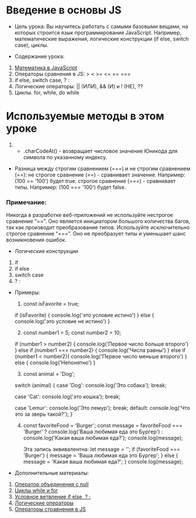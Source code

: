 # Введение в основы JS

- Цель урока:
  Вы научитесь работать с самыми базовыми вещами, на которых строится язык
  программирования JavaScript. Например, математические выражения, логические
  конструкции (if else, switch case), циклы.

- Содержание урока:

1. [Математика в JavaScript](https://learn.javascript.ru/operators)
2. Операторы сравнения в JS: > < >= <= == ===
3. if else, switch case, ? :
4. Логические операторы: || (ИЛИ), && (И) и ! (НЕ), ??
5. Циклы. for, while, do while

# Используемые методы в этом уроке

1. - .charCodeAt() - возвращает числовое значение Юникода для символа по указанному индексу.

- Разница между строгим сравнением (===) и не строгим сравнением (==):
  не строгое сравнение (==) - сравнивает значение. Например: (100 == '100') будет true.
  строгое сравнение (===) - сравнивает типы. Например: (100 === '100') будет false.

### Примечание:

Никогда в разработке веб-приложений не используйте нестрогое сравнение “==”.
Оно является инициатором большого количества багов, так как производит преобразование типов.
Используйте исключительно строгое сравнение “===”. Оно не преобразует типы и уменьшает шанс возникновения ошибок.

- Логические конструкции

1. if
2. if else
3. switch case
4. ? :

- Примеры:

  1. const isFavorite = true;

  if (isFavorite) {
  console.log('это условие истино')
  } else {
  console.log('это условие не истино')
  }

  2. const number1 = 5;
     const number2 = 10;

  if (number1 > number2) {
  console.log('Первое число больше второго')
  } else if (number1 === number2) {
  console.log('Числа равны')
  } else if (number1 < number2){
  console.log('Первое число меньше второго')
  } else {
  console.log('Непонятно')
  }

  3. const animal = 'Dog';

  switch (animal) {
  case 'Dog':
  console.log('Это собака');
  break;

  case 'Cat':
  console.log('это кошка');
  break;

  case 'Lemur':
  console.log('Это лемур');
  break;
  default:
  console.log('Что это за зверь такой?');
  }

  4. const favoriteFood = 'Burger';
     const message =
     favoriteFood === 'Burger'
     ? console.log('Ваша любимая еда это Бургер')
     : console.log('Какая ваша любимая еда?');
     console.log(message);

     Эта запись эквивалентна:
     let message = '';
     if (favoriteFood === 'Burger') {
     message = 'Ваша любимая еда это Бургер';
     } else {
     message = 'Какая ваша любимая еда?';
     }
     console.log(message);

- Дополнительные материалы:

1. [Оператор объединения с null](https://learn.javascript.ru/nullish-coalescing-operator)
2. [Циклы while и for](https://learn.javascript.ru/while-for)
3. [Условное ветвление if else, ? :](https://learn.javascript.ru/ifelse)
4. [Логические операторы](https://learn.javascript.ru/logical-operators)
5. [Операторы стравнения в JS](https://learn.javascript.ru/comparison)
